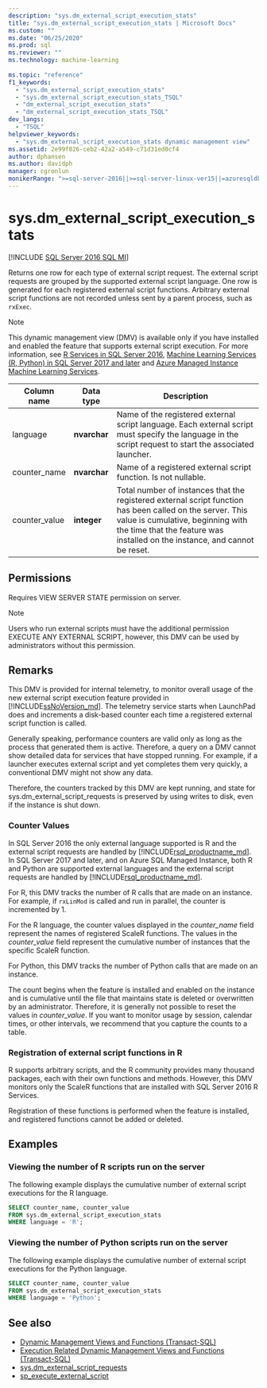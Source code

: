 ```yaml
---
description: "sys.dm_external_script_execution_stats"
title: "sys.dm_external_script_execution_stats | Microsoft Docs"
ms.custom: ""
ms.date: "06/25/2020"
ms.prod: sql
ms.reviewer: ""
ms.technology: machine-learning
  
ms.topic: "reference"
f1_keywords: 
  - "sys.dm_external_script_execution_stats"
  - "sys.dm_external_script_execution_stats_TSQL"
  - "dm_external_script_execution_stats"
  - "dm_external_script_execution_stats_TSQL"
dev_langs: 
  - "TSQL"
helpviewer_keywords: 
  - "sys.dm_external_script_execution_stats dynamic management view"
ms.assetid: 2e99f026-ceb2-42a2-a549-c71d31ed0cf4
author: dphansen
ms.author: davidph
manager: cgronlun
monikerRange: ">=sql-server-2016||>=sql-server-linux-ver15||=azuresqldb-mi-current"
---
```

# sys.dm_external_script_execution_stats
[!INCLUDE [SQL Server 2016 SQL MI](../../includes/applies-to-version/sqlserver2016-asdbmi.md)]

Returns one row for each type of external script request. The external script requests are grouped by the supported external script language. One row is generated for each registered external script functions. Arbitrary external script functions are not recorded unless sent by a parent process, such as `rxExec`.
  
> [!NOTE]  
> This dynamic management view (DMV) is available only if you have installed and enabled the feature that supports external script execution. For more information, see [R Services in SQL Server 2016](../../machine-learning/r/sql-server-r-services.md), [Machine Learning Services (R, Python) in SQL Server 2017 and later](../../machine-learning/sql-server-machine-learning-services.md) and [Azure Managed Instance Machine Learning Services](/azure/azure-sql/managed-instance/machine-learning-services-overview).
  
|Column name|Data type|Description|  
|-----------------|---------------|-----------------|  
|language|**nvarchar**|Name of the registered external script language. Each external script must specify the language in the script request to start the associated launcher. |  
|counter_name|**nvarchar**|Name of a registered external script function. Is not nullable.|  
|counter_value|**integer**|Total number of instances that the registered external script function has been called on the server. This value is cumulative, beginning with the time that the feature was installed on the instance, and cannot be reset.|  

## Permissions

 Requires VIEW SERVER STATE permission on server.  
  
> [!NOTE]  
> Users who run external scripts must have the additional permission EXECUTE ANY EXTERNAL SCRIPT, however, this DMV can be used by administrators without this permission.
  
## Remarks

  This DMV is provided for internal telemetry, to monitor overall usage of the new external script execution feature provided in [!INCLUDE[ssNoVersion_md](../../includes/ssnoversion-md.md)]. The telemetry service starts when LaunchPad does and increments a disk-based counter each time a registered external script function is called.

Generally speaking, performance counters are valid only as long as the process that generated them is active. Therefore, a query on a DMV cannot show detailed data for  services that have stopped running. For example, if a launcher executes external script and yet completes them very quickly, a conventional DMV might not show any data.

Therefore, the counters tracked by this DMV are kept running, and state for sys.dm_external_script_requests is preserved by using writes to disk, even if the instance is shut down.

### Counter Values

In SQL Server 2016 the only external language supported is R and the external script requests are handled by [!INCLUDE[rsql_productname_md](../../includes/rsql-productname-md.md)]. In SQL Server 2017 and later, and on Azure SQL Managed Instance, both R and Python are supported external languages and the external script requests are handled by [!INCLUDE[rsql_productname_md](../../includes/rsql-productnamenew-md.md)].

For R, this DMV tracks the number of R calls that are made on an instance. For example, if `rxLinMod` is called and run in parallel, the counter is incremented by 1.

For the R language, the counter values displayed in the *counter_name* field represent the names of registered ScaleR functions. The values in the *counter_value* field represent the cumulative number of instances that the specific ScaleR function. 

For Python, this DMV tracks the number of Python calls that are made on an instance.

The count begins when the feature is installed and enabled on the instance and is cumulative until the file that maintains state is deleted or overwritten by an administrator. Therefore, it is generally not possible to reset the values in *counter_value*. If you want to monitor usage by session, calendar times, or other intervals, we recommend that you capture the counts to a table.

### Registration of external script functions in R

R supports arbitrary scripts, and the R community provides many thousand packages, each with their own functions and methods. However, this DMV monitors only the ScaleR functions that are installed with SQL Server 2016 R Services.

Registration of these functions is performed when the feature is installed, and registered functions cannot be added or deleted.

## Examples  
  
### Viewing the number of R scripts run on the server

 The following example displays the cumulative number of external script executions for the R language.  
  
```sql
SELECT counter_name, counter_value
FROM sys.dm_external_script_execution_stats
WHERE language = 'R';
```  

### Viewing the number of Python scripts run on the server

The following example displays the cumulative number of external script executions for the Python language.  
  
```sql
SELECT counter_name, counter_value
FROM sys.dm_external_script_execution_stats
WHERE language = 'Python';
```  

## See also

+ [Dynamic Management Views and Functions &#40;Transact-SQL&#41;](~/relational-databases/system-dynamic-management-views/system-dynamic-management-views.md)
+ [Execution Related Dynamic Management Views and Functions &#40;Transact-SQL&#41;](../../relational-databases/system-dynamic-management-views/execution-related-dynamic-management-views-and-functions-transact-sql.md)
+ [sys.dm_external_script_requests](../../relational-databases/system-dynamic-management-views/sys-dm-external-script-requests.md)  
+ [sp_execute_external_script](../../relational-databases/system-stored-procedures/sp-execute-external-script-transact-sql.md)  
